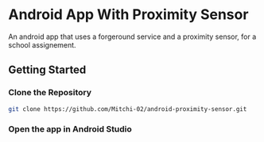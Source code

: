 # Android App With Proximity Sensor
An android app that uses a forgeround service and a proximity sensor, for a school assignement.
## Getting Started
### Clone the Repository
  ```bash
  git clone https://github.com/Mitchi-02/android-proximity-sensor.git
  ```
### Open the app in Android Studio
